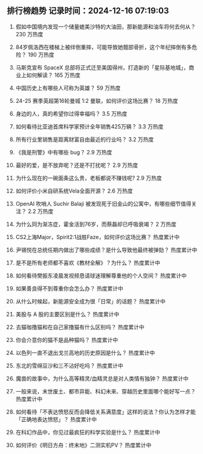 
## 排行榜趋势 记录时间：2024-12-16 07:19:03
  
  1. 假如中国境内发现一个储量媲美沙特的大油田，那新能源和油车将何去何从？ 230 万热度
    
  2. 84岁佩洛西在楼梯上被绊倒重摔，可能导致她髋部骨折，这个年纪摔倒有多危险？ 190 万热度
    
  3. 马斯克宣布 SpaceX 总部将正式迁至美国得州，打造新的「星际基地城」，商业上如何解读？ 165 万热度
    
  4. 中国历史上有哪些人可称为英雄？ 59 万热度
    
  5. 24-25 赛季英超第16轮曼城 1:2 曼联，如何评价这场比赛？ 18 万热度
    
  6. 身边的人，真的希望你过得幸福吗？ 3.5 万热度
    
  7. 如何看待比亚迪首席科学家预计全年销售425万辆？ 3.3 万热度
    
  8. 所有行业里销售是距离财富自由最近的行业吗？ 3.2 万热度
    
  9. 《我是刑警》中有哪些 bug？ 2.9 万热度
    
  10. 最好的爱，是不放弃呢？还是不打扰呢？ 2.9 万热度
    
  11. 为什么现在的一碗面条这么贵，老板都说不赚钱呢? 2.9 万热度
    
  12. 如何评价小米自研系统Vela全面开源？ 2.6 万热度
    
  13. OpenAI 吹哨人 Suchir Balaji 被发现死于旧金山的公寓中，有哪些细节值得关注？ 2.2 万热度
    
  14. 为什么同为渐冻症，霍金活到76岁，而蔡磊却已呼吸衰竭？ 2 万热度
    
  15. CS2上海Major，Spirit2:1战胜Faze，如何评价这场比赛？ 热度累计中
    
  16. 尹锡悦在总统任期内做出了哪些成绩？是什么导致他最终被弹劾？ 热度累计中
    
  17. 是不是所有老师都不喜欢《教材全解》？为什么？ 热度累计中
    
  18. 如何看待樊振东凌晨发视频恳请球迷理解尊重他的个人空间？ 热度累计中
    
  19. 如果善良得不到尊重你会怎么办？ 热度累计中
    
  20. 从什么时候起，新能源安全成为很「日常」的话题？ 热度累计中
    
  21. 美股与 A 股的主要区别是什么？ 热度累计中
    
  22. 去猫咖撸猫和在自己家撸猫有什么区别吗？ 热度累计中
    
  23. 你会介意你的猫不是品种猫吗？ 热度累计中
    
  24. 以色列一直不退出戈兰高地的历史原因是什么？ 热度累计中
    
  25. 东北的雪绵豆沙和三不沾好吃吗？ 热度累计中
    
  26. 魔兽的故事中，为什么高等精灵/血精灵总是对人类情有独钟？ 热度累计中
    
  27. 一般来说，末世废土、都市异能、科幻未来、穿越历史里面哪个能好写一点？ 热度累计中
    
  28. 如何看待「不表达愤怒反而会降低关系满意度」这样的说法？你认为怎样才能「正确地表达愤怒」？ 热度累计中
    
  29. 在科幻作品中，你见过最疯狂的科学实验是什么？ 热度累计中
    
  30. 如何评价《明日方舟：终末地》二测实机PV？ 热度累计中
    